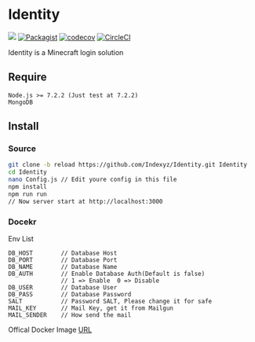 # Identity
[![](https://images.microbadger.com/badges/image/indexyz/identity:reload.svg)](https://microbadger.com/images/indexyz/identity:reload "Docker Status")
[![Packagist](https://img.shields.io/packagist/l/doctrine/orm.svg)]()
[![codecov](https://codecov.io/gh/Indexyz/Identity/branch/reload/graph/badge.svg)](https://codecov.io/gh/Indexyz/Identity)
[![CircleCI](https://circleci.com/gh/Indexyz/Identity.svg?style=svg)](https://circleci.com/gh/Indexyz/Identity)

Identity is a Minecraft login solution

## Require
```
Node.js >= 7.2.2 (Just test at 7.2.2)
MongoDB
```

## Install 
### Source
```bash
git clone -b reload https://github.com/Indexyz/Identity.git Identity
cd Identity
nano Config.js // Edit youre config in this file
npm install 
npm run run
// Now server start at http://localhost:3000
```

### Docekr
Env List
```
DB_HOST        // Database Host
DB_PORT        // Database Port
DB_NAME        // Database Name
DB_AUTH        // Enable Database Auth(Default is false)
               // 1 => Enable  0 => Disable
DB_USER        // Database User
DB_PASS        // Database Password
SALT           // Password SALT, Please change it for safe
MAIL_KEY       // Mail Key, get it from Mailgun
MAIL_SENDER    // How send the mail
```
Offical Docker Image [URL](https://hub.docker.com/r/indexyz/identity/)
